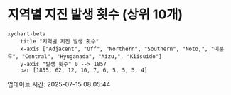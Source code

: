 # 지역별 지진 발생 횟수 (상위 10개)

```mermaid
xychart-beta
    title "지역별 지진 발생 횟수"
    x-axis ["Adjacent", "Off", "Northern", "Southern", "Noto,", "미분류", "Central", "Hyuganada", "Aizu,", "Kiisuido"]
    y-axis "발생 횟수" 0 --> 1857
    bar [1855, 62, 12, 10, 7, 6, 5, 5, 5, 4]
```

업데이트 시간: 2025-07-15 08:05:44
